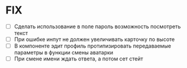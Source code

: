 # FIX

- [ ] Сделать использование в поле пароль возможность посмотреть текст
- [ ] При ошибке инпут не должен увеличивать карточку по высоте
- [ ] В компоненте эдит профиль протипизировать передаваемые параметры в функции смены аватарки
- [ ] При смене имени ждать ответа, а потом сет стейт
